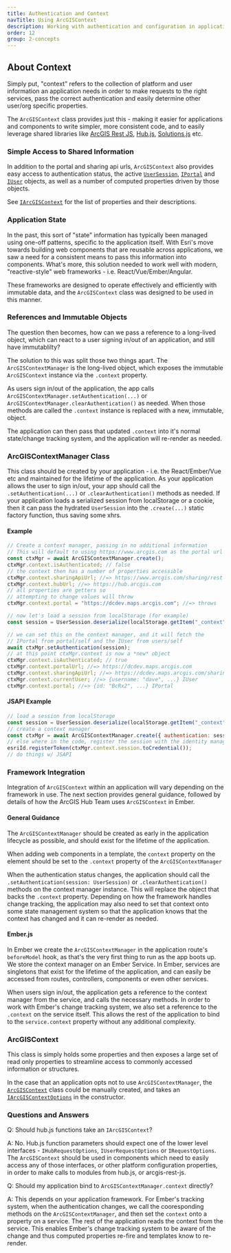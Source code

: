 ```yaml
---
title: Authentication and Context
navTitle: Using ArcGISContext
description: Working with authentication and configuration in applications, components and modules
order: 12
group: 2-concepts
---
```


## About Context

Simply put, "context" refers to the collection of platform and user information an application needs in order to make requests to the right services, pass the correct authentication and easily determine other user/org specific properties.

The `ArcGISContext` class provides just this - making it easier for applications and components to write simpler, more consistent code, and to easily leverage shared libraries like [ArcGIS Rest JS](https://esri.github.io/arcgis-rest-js/), [Hub.js](https://esri.github.io/hub.js/), [Solutions.js](https://github.com/Esri/solution.js) etc.

### Simple Access to Shared Information

In addition to the portal and sharing api urls, `ArcGISContext` also provides easy access to authentication status, the active [`UserSession`](https://esri.github.io/arcgis-rest-js/api/auth/UserSession/), [`IPortal`](https://esri.github.io/arcgis-rest-js/api/portal/IPortal/) and [`IUser`](https://esri.github.io/arcgis-rest-js/api/types/IUser/) objects, as well as a number of computed properties driven by those objects.

See [`IArcGISContext`](/hub.js/api/common/IArcGISContext) for the list of properties and their descriptions.

### Application State

In the past, this sort of "state" information has typically been managed using one-off patterns, specific to the application itself. With Esri's move towards building web components that are reusable across applications, we saw a need for a consistent means to pass this information into components. What's more, this solution needed to work well with modern, "reactive-style" web frameworks - i.e. React/Vue/Ember/Angular.

These frameworks are designed to operate effectively and efficiently with immutable data, and the `ArcGISContext` class was designed to be used in this manner.

### References and Immutable Objects

The question then becomes, how can we pass a reference to a long-lived object, which can react to a user signing in/out of an application, and still have immutablilty?

The solution to this was split those two things apart. The `ArcGISContextManager` is the long-lived object, which exposes the immutable `ArcGISContext` instance via the `.context` property.

As users sign in/out of the application, the app calls `ArcGISContextManager.setAuthentication(...)` or `ArcGISContextManager.clearAuthentication()` as needed. When those methods are called the `.context` instance is replaced with a new, immutable, object.

The application can then pass that updated `.context` into it's normal state/change tracking system, and the application will re-render as needed.

### ArcGISContextManager Class

This class should be created by your application - i.e. the React/Ember/Vue etc and maintained for the lifetime of the application. As your application allows the user to sign in/out, your app should call the `.setAuthentication(...)` or `.clearAuthentication()` methods as needed. If your application loads a serialized session from localStorage or a cookie, then it can pass the hydrated `UserSession` into the `.create(...)` static factory function, thus saving some xhrs.

#### Example

```js
// Create a context manager, passing in no additional information
// This will default to using https://www.arcgis.com as the portal url
const ctxMgr = await ArcGISContextManager.create();
ctxMgr.context.isAuthenticated; // false
// the context then has a number of properties accessible
ctxMgr.context.sharingApiUrl; //=> https://www.arcgis.com/sharing/rest
ctxMgr.context.hubUrl; //=> https://hub.arcgis.com
// all properties are getters so
// attempting to change values will throw
ctxMgr.context.portal = "https://dcdev.maps.arcgis.com"; //=> throws

// now let's load a session from localStorage (for example)
const session = UserSession.deserialize(localStorage.getItem("_context"));

// we can set this on the context manager, and it will fetch the
// IPortal from portal/self and the IUser from users/self
await ctxMgr.setAuthentication(session);
// at this point ctxMgr.context is now a *new* object
ctxMgr.context.isAuthenticated; // true
ctxMgr.context.portalUrl; //=> https://dcdev.maps.arcgis.com
ctxMgr.context.sharingApiUrl; //=> https://dcdev.maps.arcgis.com/sharing/rest
ctxMgr.context.currentUser; //=> {username: "dave", ...} IUser
ctxMgr.context.portal; //=> {id: "BcRx2", ...} IPortal
```

#### JSAPI Example

```js
// load a session from localStorage
const session = UserSession.deserialize(localStorage.getItem("_context"));
// create a context manager
const ctxMgr = await ArcGISContextManager.create({ authentication: session });
// else where in the code, register the session with the identity manager
esriId.registerToken(ctxMgr.context.session.toCredential());
// do things w/ JSAPI
```

### Framework Integration

Integration of `ArcGISContext` within an application will vary depending on the framework in use. The next section provides general guidance, followed by details of how the ArcGIS Hub Team uses `ArcGISContext` in Ember.

#### General Guidance

The `ArcGISContextManager` should be created as early in the application lifecycle as possible, and should exist for the lifetime of the application.

When adding web components in a template, the `context` property on the element should be set to the `.context` property of the `ArcGISContextManager`

When the authentication status changes, the application should call the `.setAuthentication(session: UserSession)` or `.clearAuthentication()` methods on the context manager instance. This will replace the object that backs the `.context` property. Depending on how the framework handles change tracking, the application may also need to set that context onto some state management system so that the application knows that the context has changed and it can re-render as needed.

#### Ember.js

In Ember we create the `ArcGISContextManager` in the application route's `beforeModel` hook, as that's the very first thing to run as the app boots up. We store the context manager on an Ember Service. In Ember, services are singletons that exist for the lifetime of the application, and can easily be accessed from routes, controllers, components or even other services.

When users sign in/out, the application gets a reference to the context manager from the service, and calls the necessary methods.
In order to work with Ember's change tracking system, we also set a reference to the `.context` on the service itself. This allows the rest of the application to bind to the `service.context` property without any additional complexity.

### ArcGISContext

This class is simply holds some properties and then exposes a large set of read only properties to streamline access to commonly accessed information or structures.

In the case that an application opts not to use `ArcGISContextManager`, the [`ArcGISContext`](https://esri.github.io/hub.js/api/common/ArcGISContext/) class could be manually created, and takes an [`IArcGISContextOptions`](https://esri.github.io/hub.js/api/common/IArcGISContextOptions/) in the constructor.

### Questions and Answers

Q: Should hub.js functions take an `IArcGISContext`?

A: No. Hub.js function parameters should expect one of the lower level interfaces - `IHubRequestOptions`, `IUserRequestOptions` or `IRequestOptions`. The `ArcGISContext` should be used in components which need to easily access any of those interfaces, or other platform configuration properties, in order to make calls to modules from hub.js, or arcgis-rest-js.

Q: Should my application bind to `ArcGISContextManager.context` directly?

A: This depends on your application framework. For Ember's tracking system, when the authentication changes, we call the cooresponding methods on the `ArcGISContextManager`, and then set the `context` onto a property on a service. The rest of the application reads the context from the service. This enables Ember's change tracking system to be aware of the change and thus computed properties re-fire and templates know to re-render.
